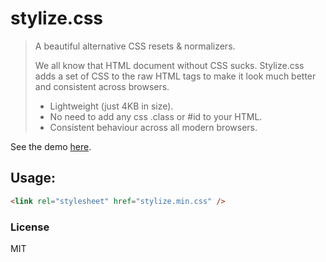 # stylize.css
> A beautiful alternative CSS resets & normalizers.
>
> We all know that HTML document without CSS sucks. Stylize.css adds a set of CSS to the raw HTML tags to make it look much better and consistent across browsers.
> - Lightweight (just 4KB in size).
> - No need to add any css .class or #id to your HTML.
> - Consistent behaviour across all modern browsers.

See the demo [here](https://vasanthv.github.io/stylize.css).

## Usage:
```html
<link rel="stylesheet" href="stylize.min.css" />
```

### License
MIT